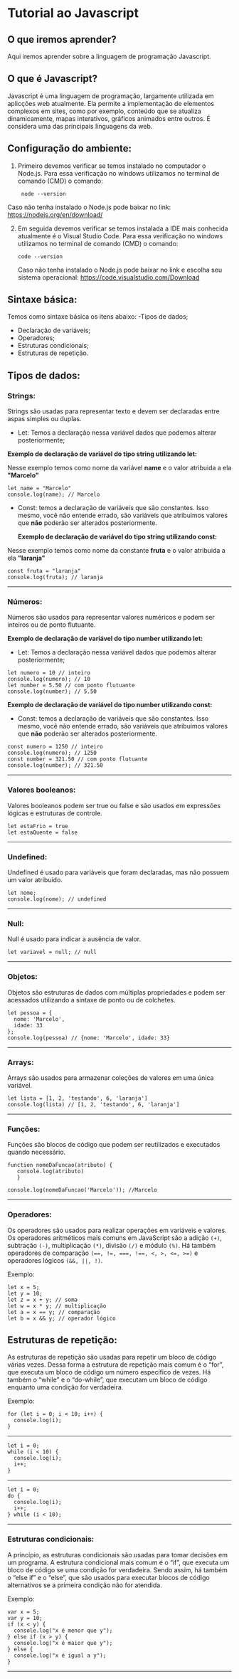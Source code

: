 # Tutorial ao Javascript

## O que iremos aprender?
Aqui iremos aprender sobre a linguagem de programação Javascript.

## O que é Javascript?
Javascript é uma linguagem de programação, largamente utilizada em aplicções web atualmente. Ela permite a implementação de elementos complexos em sites, como por exemplo, conteúdo que se atualiza dinamicamente, mapas interativos, gráficos animados entre outros. É considera uma das principais linguagens da web.

## Configuração do ambiente:

1. Primeiro devemos verificar se temos instalado no computador o Node.js. Para essa verificação no windows utilizamos no terminal de comando (CMD) o comando:
   ```
    node --version
   ```
  Caso não tenha instalado o Node.js pode baixar no link: https://nodejs.org/en/download/
  
2. Em seguida devemos verificar se temos instalada a IDE mais conhecida atualmente é o Visual Studio Code. Para essa verificação no windows utilizamos no terminal de comando (CMD) o comando:

   ```
   code --version
   ```
     Caso não tenha instalado o Node.js pode baixar no link e escolha seu sistema operacional:
   https://code.visualstudio.com/Download

## Sintaxe básica:

Temos como sintaxe básica os itens abaixo:
-Tipos de dados;
- Declaração de variáveis;
- Operadores;
- Estruturas condicionais;
- Estruturas de repetição.

## Tipos de dados:

### Strings:
Strings são usadas para representar texto e devem ser declaradas entre aspas simples ou duplas.

- Let: Temos a declaração nessa variável dados que podemos alterar posteriormente;

__Exemplo de declaração de variável do tipo string utilizando let:__

 Nesse exemplo temos como nome da variável **name** e o valor atribuida a ela **"Marcelo"**
 
 ```
let name = "Marcelo"
console.log(name); // Marcelo
 ```

- Const: temos a declaração de variáveis que são constantes. Isso mesmo, você não entende errado, são variáveis que atribuimos valores que __não__ poderão ser alterados posteriormente.

     __Exemplo de declaração de variável do tipo string utilizando const:__

 Nesse exemplo temos como nome da constante **fruta** e o valor atribuida a ela **"laranja"**
 ```
const fruta = "laranja"
console.log(fruta); // laranja
 ```
---

### Números:

Números são usados para representar valores numéricos e podem ser inteiros ou de ponto flutuante.

__Exemplo de declaração de variável do tipo number utilizando let:__

- Let: Temos a declaração nessa variável dados que podemos alterar posteriormente;
 ```
let numero = 10 // inteiro
console.log(numero); // 10
let number = 5.50 // com ponto flutuante
console.log(number); // 5.50
 ```

__Exemplo de declaração de variável do tipo number utilizando const:__

- Const: temos a declaração de variáveis que são constantes. Isso mesmo, você não entende errado, são variáveis que atribuimos valores que __não__ poderão ser alterados posteriormente.
 ```
const numero = 1250 // inteiro
console.log(numero); // 1250
const number = 321.50 // com ponto flutuante
console.log(number); // 321.50
 ```
---

### Valores booleanos:
Valores booleanos podem ser true ou false e são usados em expressões lógicas e estruturas de controle.

```
let estaFrio = true
let estaQuente = false
```
---
### Undefined:
Undefined é usado para variáveis que foram declaradas, mas não possuem um valor atribuído.

```
let nome; 
console.log(nome); // undefined
```
---
### Null:
Null é usado para indicar a ausência de valor.

```
let variavel = null; // null
```
---
### Objetos:
Objetos são estruturas de dados com múltiplas propriedades e podem ser acessados utilizando a sintaxe de ponto ou de colchetes.

```
let pessoa = {
  nome: 'Marcelo',
  idade: 33
};
console.log(pessoa) // {nome: 'Marcelo', idade: 33}
```
---
### Arrays:
Arrays são usados para armazenar coleções de valores em uma única variável.
 ```
let lista = [1, 2, 'testando', 6, 'laranja']
console.log(lista) // [1, 2, 'testando', 6, 'laranja']
```
---
### Funções:
Funções são blocos de código que podem ser reutilizados e executados quando necessário.
```
function nomeDaFuncao(atributo) {
   console.log(atributo)
   }

console.log(nomeDaFuncao('Marcelo')); //Marcelo
```
---
### Operadores:
Os operadores são usados para realizar operações em variáveis e valores. Os operadores aritméticos mais comuns em JavaScript são a adição `(+)`, subtração `(-)`, multiplicação `(*)`, divisão `(/)` e módulo `(%)`. Há também operadores de comparação `(==, !=, ===, !==, <, >, <=, >=)` e operadores lógicos `(&&, ||, !)`.

Exemplo:
```
let x = 5;
let y = 10;
let z = x + y; // soma
let w = x * y; // multiplicação
let a = x == y; // comparação
let b = x && y; // operador lógico
```

## Estruturas de repetição:

As estruturas de repetição são usadas para repetir um bloco de código várias vezes. Dessa forma a estrutura de repetição mais comum é o “for”, que executa um bloco de código um número específico de vezes. Há também o “while” e o “do-while”, que executam um bloco de código enquanto uma condição for verdadeira.

Exemplo:
```
for (let i = 0; i < 10; i++) {
  console.log(i);
}
```
---
```
let i = 0;
while (i < 10) {
  console.log(i);
  i++;
}
```
---
```
let i = 0;
do {
  console.log(i);
  i++;
} while (i < 10);
```
---
### Estruturas condicionais:

A princípio, as estruturas condicionais são usadas para tomar decisões em um programa. A estrutura condicional mais comum é o “if”, que executa um bloco de código se uma condição for verdadeira. Sendo assim, há também o “else if” e o “else”, que são usados para executar blocos de código alternativos se a primeira condição não for atendida.

Exemplo:

```
var x = 5;
var y = 10;
if (x < y) {
  console.log("x é menor que y");
} else if (x > y) {
  console.log("x é maior que y");
} else {
  console.log("x é igual a y");
}
```
---
